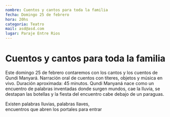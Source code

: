 ```yaml
---
nombre: Cuentos y cantos para toda la familia
fecha: Domingo 25 de febrero
hora: 20hs
categoria: Teatro
mail: asd@asd.com
lugar: Paraje Entre Rios
---
```


<h1>Cuentos y cantos para toda la familia</h1>
Este domingo 25 de febrero contaremos con los cantos y los cuentos de Qundi Manyará. Narración oral de cuentos con títeres, objetos y música en vivo. Duración aproximada: 45 minutos. Qundi Manyaná nace como un encuentro de palabras inventadas donde surgen mundos, cae la lluvia, se destapan las botellas y la fiesta del encuentro cabe debajo de un paraguas.

Existen palabras lluvias, palabras llaves,  
encuentros que abren los portales para entrar

